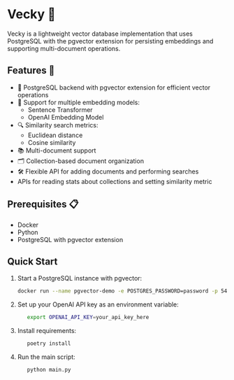 # Vecky 🚀

Vecky is a lightweight vector database implementation that uses PostgreSQL with the pgvector extension for persisting embeddings and supporting multi-document operations.

## Features 🌟
- 🐘 PostgreSQL backend with pgvector extension for efficient vector operations
- 🧠 Support for multiple embedding models:
  - Sentence Transformer
  - OpenAI Embedding Model
- 🔍 Similarity search metrics:
  - Euclidean distance
  - Cosine similarity
- 📚 Multi-document support
- 🗂️ Collection-based document organization
- 🛠️ Flexible API for adding documents and performing searches
- APIs for reading stats about collections and setting similarity metric

## Prerequisites 📋

- Docker
- Python 
- PostgreSQL with pgvector extension

## Quick Start 

1. Start a PostgreSQL instance with pgvector:

   ```bash
   docker run --name pgvector-demo -e POSTGRES_PASSWORD=password -p 5433:5432 -d ankane/pgvector
   
2. Set up your OpenAI API key as an environment variable:
   ```bash
      export OPENAI_API_KEY=your_api_key_here
   
3. Install requirements:
   ```bash
      poetry install

4. Run the main script:
   ```bash
      python main.py
